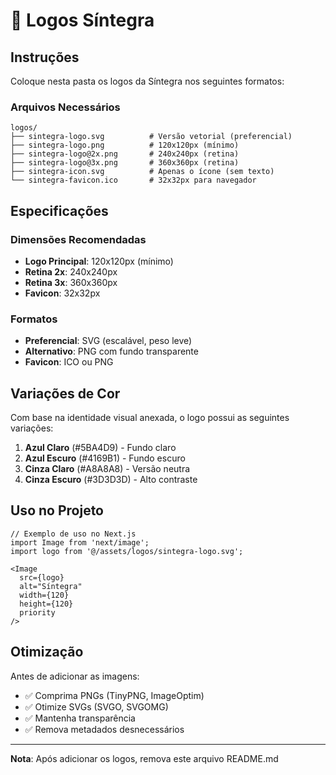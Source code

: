 # 📁 Logos Síntegra

## Instruções

Coloque nesta pasta os logos da Síntegra nos seguintes formatos:

### Arquivos Necessários

```
logos/
├── sintegra-logo.svg          # Versão vetorial (preferencial)
├── sintegra-logo.png          # 120x120px (mínimo)
├── sintegra-logo@2x.png       # 240x240px (retina)
├── sintegra-logo@3x.png       # 360x360px (retina)
├── sintegra-icon.svg          # Apenas o ícone (sem texto)
└── sintegra-favicon.ico       # 32x32px para navegador
```

## Especificações

### Dimensões Recomendadas
- **Logo Principal**: 120x120px (mínimo)
- **Retina 2x**: 240x240px
- **Retina 3x**: 360x360px
- **Favicon**: 32x32px

### Formatos
- **Preferencial**: SVG (escalável, peso leve)
- **Alternativo**: PNG com fundo transparente
- **Favicon**: ICO ou PNG

## Variações de Cor

Com base na identidade visual anexada, o logo possui as seguintes variações:

1. **Azul Claro** (#5BA4D9) - Fundo claro
2. **Azul Escuro** (#4169B1) - Fundo escuro
3. **Cinza Claro** (#A8A8A8) - Versão neutra
4. **Cinza Escuro** (#3D3D3D) - Alto contraste

## Uso no Projeto

```tsx
// Exemplo de uso no Next.js
import Image from 'next/image';
import logo from '@/assets/logos/sintegra-logo.svg';

<Image 
  src={logo} 
  alt="Síntegra" 
  width={120} 
  height={120}
  priority
/>
```

## Otimização

Antes de adicionar as imagens:
- ✅ Comprima PNGs (TinyPNG, ImageOptim)
- ✅ Otimize SVGs (SVGO, SVGOMG)
- ✅ Mantenha transparência
- ✅ Remova metadados desnecessários

---

**Nota**: Após adicionar os logos, remova este arquivo README.md
